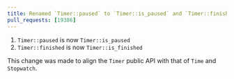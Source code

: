 ```yaml
---
title: Renamed `Timer::paused` to `Timer::is_paused` and `Timer::finished` to `Timer::is_finished`
pull_requests: [19386]
---
```


1. `Timer::paused` is now `Timer::is_paused`
2. `Timer::finished` is now `Timer::is_finished`


This change was made to align the `Timer` public API with that of `Time` and `Stopwatch`.
